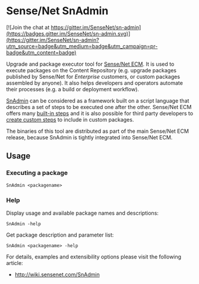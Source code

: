 # Sense/Net SnAdmin

[![Join the chat at https://gitter.im/SenseNet/sn-admin](https://badges.gitter.im/SenseNet/sn-admin.svg)](https://gitter.im/SenseNet/sn-admin?utm_source=badge&utm_medium=badge&utm_campaign=pr-badge&utm_content=badge)

Upgrade and package executor tool for [Sense/Net ECM](https://github.com/SenseNet/sensenet). It is used to execute packages on the Content Repository (e.g. upgrade packages published by Sense/Net for *Enterprise* customers, or custom packages assembled by anyone). It also helps developers and operators automate their processes (e.g. a build or deployment workflow).

[SnAdmin](http://wiki.sensenet.com/SnAdmin) can be considered as a framework built on a script language that describes a set of steps to be executed one after the other. Sense/Net ECM offers many [built-in steps](http://wiki.sensenet.com/Built-in_steps) and it is also possible for third party developers to [create custom steps](http://wiki.sensenet.com/How_to_create_a_custom_step_for_SnAdmin) to include in custom packages.

The binaries of this tool are distributed as part of the main Sense/Net ECM release, because SnAdmin is tightly integrated into Sense/Net ECM.

## Usage
### Executing a package
`SnAdmin <packagename>`

### Help
Display usage and available package names and descriptions:

`SnAdmin -help`

Get package description and parameter list:

`SnAdmin <packagename> -help`

For details, examples and extensibility options please visit the following article:

- http://wiki.sensenet.com/SnAdmin

